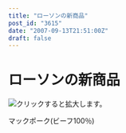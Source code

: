 ```yaml
---
title: "ローソンの新商品"
post_id: "3615"
date: "2007-09-13T21:51:00Z"
draft: false
---
```


# ローソンの新商品

![クリックすると拡大します。](/image/mixi/2007/560806446_9_s.jpg)  
  
マックポーク(ビーフ100％)
